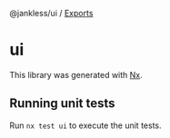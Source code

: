 @jankless/ui / [Exports](modules.md)

# ui

This library was generated with [Nx](https://nx.dev).

## Running unit tests

Run `nx test ui` to execute the unit tests.
